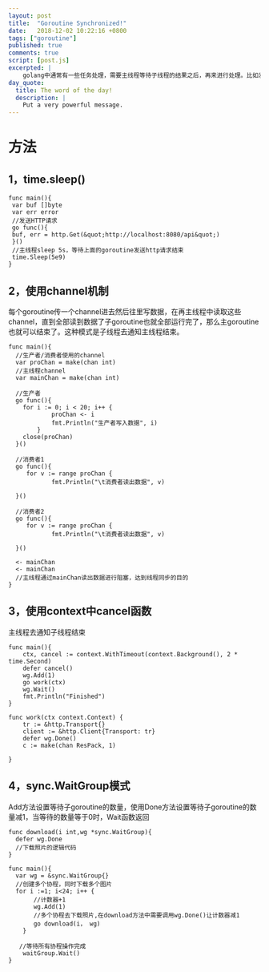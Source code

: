 ```yaml
---
layout: post
title:  "Goroutine Synchronized!"
date:   2018-12-02 10:22:16 +0800
tags: ["goroutine"]
published: true
comments: true
script: [post.js]
excerpted: |
    golang中通常有一些任务处理，需要主线程等待子线程的结果之后，再来进行处理。比如发送若干个http请求，主线程需要等待各个子线程的结果，之后再做关联处理 ...
day_quote:
  title: The word of the day!
  description: |
    Put a very powerful message.
---
```


<!-- more -->

# 方法

## 1，time.sleep()

```
func main(){
 var buf []byte
 var err error
 //发送HTTP请求
 go func(){
 buf, err = http.Get(&quot;http://localhost:8080/api&quot;)
 }()
 //主线程sleep 5s，等待上面的goroutine发送http请求结束
 time.Sleep(5e9)
}
```



## 2，使用channel机制

每个goroutine传一个channel进去然后往里写数据，在再主线程中读取这些channel，直到全部读到数据了子goroutine也就全部运行完了，那么主goroutine也就可以结束了。这种模式是子线程去通知主线程结束。
```
func main(){
  //生产者/消费者使用的channel
  var proChan = make(chan int)
  //主线程channel
  var mainChan = make(chan int)

  //生产者
  go func(){
    for i := 0; i < 20; i++ {
            proChan <- i
            fmt.Println("生产者写入数据", i)
        }
    close(proChan)
  }()

  //消费者1
  go func(){
     for v := range proChan {
            fmt.Println("\t消费者读出数据", v)

  }()

  //消费者2
  go func(){
     for v := range proChan {
            fmt.Println("\t消费者读出数据", v)

  }()

  <- mainChan
  <- mainChan
  //主线程通过mainChan读出数据进行阻塞，达到线程同步的目的  
}
```

## 3，使用context中cancel函数

主线程去通知子线程结束
```
func main(){
    ctx, cancel := context.WithTimeout(context.Background(), 2 * time.Second)
    defer cancel()
    wg.Add(1)
    go work(ctx)
    wg.Wait()
    fmt.Println("Finished")
}

func work(ctx context.Context) {
    tr := &http.Transport{}
    client := &http.Client{Transport: tr}
    defer wg.Done()
    c := make(chan ResPack, 1)

}
```

## 4，sync.WaitGroup模式

Add方法设置等待子goroutine的数量，使用Done方法设置等待子goroutine的数量减1，当等待的数量等于0时，Wait函数返回
```
func download(i int,wg *sync.WaitGroup){
  defer wg.Done
  //下载照片的逻辑代码
}

func main(){
  var wg = &sync.WaitGroup{}
  //创建多个协程，同时下载多个图片
  for i :=1; i<24; i++ {  
       //计数器+1  
       wg.Add(1)
       //多个协程去下载照片,在download方法中需要调用wg.Done()让计数器减1
       go download(i， wg)  
    }

   //等待所有协程操作完成  
    waitGroup.Wait()  
}
```